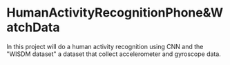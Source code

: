 # HumanActivityRecognitionPhone&WatchData
In this project will do a human activity recognition using CNN and the "WISDM dataset" a dataset that collect accelerometer and gyroscope data.
